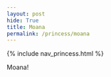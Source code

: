 ```yaml
---
layout: post
hide: True
title: Moana
permalink: /princess/moana
---
```


{% include nav_princess.html %}

Moana!